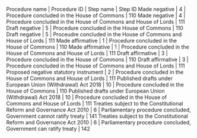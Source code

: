 Procedure name | Procedure ID | Step name | Step ID
Made negative | 4 | Procedure concluded in the House of Commons | 110
Made negative | 4 | Procedure concluded in the House of Commons and House of Lords | 111
Draft negative | 5 | Procedure concluded in the House of Commons | 110
Draft negative | 5 | Proceudre concluded in the House of Commons and House of Lords | 111
Made affirmative | 1 | Procedure concluded in the House of Commons | 110
Made affirmative | 1 | Procedure concluded in the House of Commons and House of Lords | 111
Draft affirmative | 3 | Procedure concluded in the House of Commons | 110
Draft affirmative | 3 | Procedure concluded in the House of Commons and House of Lords | 111
Proposed negative statutory instrument | 2 | Procedure concluded in the House of Commons and House of Lords | 111
Published drafts under European Union (Withdrawal) Act 2018 | 10 | Procedure concluded in the House of Commons | 110
Published drafts under European Union (Withdrawal) Act 2018 | 10 | Procedure concluded in the House of Commons and House of Lords | 111
Treaties subject to the Constitutional Reform and Governance Act 2010 | 6 | Parliamentary procedure concluded, Government cannot ratify treaty | 141
Treaties subject to the Constitutional Reform and Governance Act 2010 | 6 | Parliamentary procedure concluded, Government can ratify treaty | 142